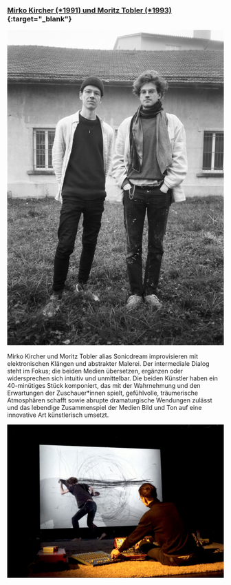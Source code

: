 ### [Mirko Kircher (\*1991) und Moritz Tobler (\*1993)](https://www.moritztobler.ch){:target="_blank"}

![Sonicdream](/images/artists/2019/Sonicdream_Portraitfoto.JPG)

Mirko Kircher und Moritz Tobler alias Sonicdream improvisieren mit elektronischen Klängen und abstrakter Malerei. Der intermediale Dialog steht im Fokus; die beiden Medien übersetzen, ergänzen oder widersprechen sich intuitiv und unmittelbar. Die beiden Künstler haben ein 40-minütiges Stück komponiert, das mit der Wahrnehmung und den Erwartungen der Zuschauer\*innen spielt, gefühlvolle, träumerische Atmosphären schafft sowie abrupte dramaturgische Wendungen zulässt und das lebendige Zusammenspiel der Medien Bild und Ton auf eine innovative Art künstlerisch umsetzt.

![Sonicdream's opus](/images/artists/2019/Sonicdream_Werk_Performance.png)
